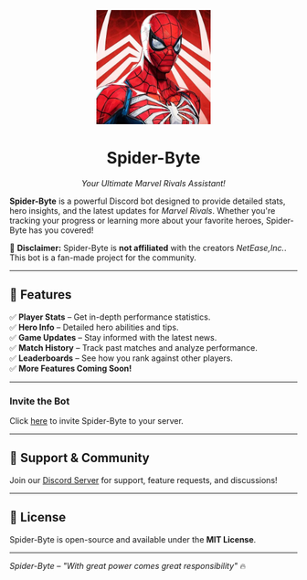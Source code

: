 <p align="center">
  <a href="https://discord.com/oauth2/authorize?client_id=1337677960546881587&permissions=563224831642688&integration_type=0&scope=bot"><img src="assets/logo.jpg" alt="Spider-Byte Logo" width="200"></a>
</p>

<h1 align="center">Spider-Byte</h1>

<p align="center">
  <i>Your Ultimate Marvel Rivals Assistant!</i>
</p>

**Spider-Byte** is a powerful Discord bot designed to provide detailed stats, hero insights, and the latest updates for _Marvel Rivals_. Whether you're tracking your progress or learning more about your favorite heroes, Spider-Byte has you covered!

🚨 **Disclaimer:** Spider-Byte is **not affiliated** with the creators _NetEase,Inc._. This bot is a fan-made project for the community.

---

## 📌 Features

✅ **Player Stats** – Get in-depth performance statistics.  
✅ **Hero Info** – Detailed hero abilities and tips.  
✅ **Game Updates** – Stay informed with the latest news.  
✅ **Match History** – Track past matches and analyze performance.  
✅ **Leaderboards** – See how you rank against other players.  
✅ **More Features Coming Soon!**

---

### **Invite the Bot**

Click [here](https://discord.com/oauth2/authorize?client_id=1337677960546881587&permissions=563224831642688&integration_type=0&scope=bot) to invite Spider-Byte to your server.

---

## 📢 Support & Community

Join our [Discord Server](#) for support, feature requests, and discussions!

---

## 📜 License

Spider-Byte is open-source and available under the **MIT License**.

---

_Spider-Byte – "With great power comes great responsibility"_ 🔥
